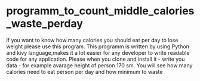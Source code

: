 # programm_to_count_middle_calories_waste_perday
If you want to know how many calories you should eat per day to lose weight please use this program.
This programm is written by using Python and kivy language,makes it a lot easier for any developer to write readable code for any application.
Please when you clone and install it -  write you data - for example avarage height of person 170 sm.
You will see how many calories need to eat person per day and how minimum to waste






